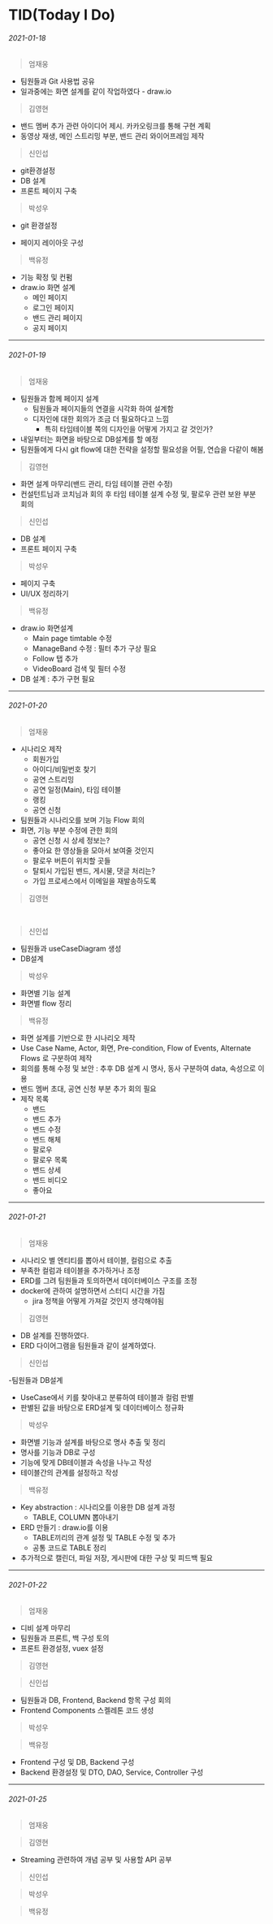# TID(Today I Do)



###### 2021-01-18

> 엄재웅

- 팀원들과 Git 사용법 공유
- 일과중에는 화면 설계를 같이 작업하였다 - draw.io



> 김영현

- 밴드 멤버 추가 관련 아이디어 제시. 카카오링크를 통해 구현 계획
- 동영상 재생, 메인 스트리밍 부분, 밴드 관리 와이어프레임 제작



> 신인섭

* git환경설정
* DB 설계
* 프론트 페이지 구축



> 박성우

- git 환경설정

- 페이지 레이아웃 구성



> 백유정

- 기능 확정 및 컨펌
- draw.io 화면 설계
  - 메인 페이지
  - 로그인 페이지
  - 밴드 관리 페이지
  - 공지 페이지



*****



###### 2021-01-19

> 엄재웅

* 팀원들과 함께 페이지 설계
  * 팀원들과 페이지들의 연결을 시각화 하여 설계함
  * 디자인에 대한 회의가 조금 더 필요하다고 느낌 
    * 특히 타임테이블 쪽의 디자인을 어떻게 가지고 갈 것인가?
* 내일부터는 화면을 바탕으로 DB설계를 할 예정
* 팀원들에게 다시 git flow에 대한 전략을 설정할 필요성을 어필, 연습을 다같이 해봄



> 김영현

- 화면 설계 마무리(밴드 관리, 타임 테이블 관련 수정)
- 컨설턴트님과 코치님과 회의 후 타임 테이블 설계 수정 및, 팔로우 관련 보완 부분 회의



> 신인섭

* DB 설계
* 프론트 페이지 구축



> 박성우

- 페이지 구축
- UI/UX 정리하기



> 백유정

- draw.io 화면설계
  - Main page timtable 수정
  - ManageBand 수정 : 필터 추가 구상 필요
  - Follow 탭 추가
  - VideoBoard 검색 및 필터 수정
- DB 설계 : 추가 구현 필요



*****



###### 2021-01-20

> 엄재웅

* 시나리오 제작
  * 회원가입
  * 아이디/비밀번호 찾기
  * 공연 스트리밍
  * 공연 일정(Main), 타임 테이블
  * 랭킹
  * 공연 신청
* 팀원들과 시나리오를 보며 기능 Flow 회의
* 화면, 기능 부분 수정에 관한 회의
  * 공연 신청 시 상세 정보는?
  * 좋아요 한 영상들을 모아서 보여줄 것인지
  * 팔로우 버튼이 위치할 곳들
  * 탈퇴시 가입된 밴드, 게시물, 댓글 처리는?
  * 가입 프로세스에서 이메일을 재발송하도록



> 김영현

​	



> 신인섭

 - 팀원들과 useCaseDiagram 생성
 - DB설계



> 박성우

- 화면별 기능 설계
- 화면별 flow 정리



> 백유정

- 화면 설계를 기반으로 한 시나리오 제작
- Use Case Name, Actor, 화면, Pre-condition, Flow of Events, Alternate Flows 로 구분하여 제작
- 회의를 통해 수정 및 보안 : 추후 DB 설계 시 명사, 동사 구분하여 data, 속성으로 이용
- 밴드 멤버 초대, 공연 신청 부분 추가 회의 필요 
- 제작 목록
  - 밴드
  - 밴드 추가
  - 밴드 수정
  - 밴드 해체
  - 팔로우
  - 팔로우 목록
  - 밴드 상세
  - 밴드 비디오
  - 좋아요



*****



###### 2021-01-21

> 엄재웅

* 시나리오 별 엔티티를 뽑아서 테이블, 컬럼으로 추출
* 부족한 컬럼과 테이블을 추가하거나 조정
* ERD를 그려 팀원들과 토의하면서 데이터베이스 구조를 조정
* docker에 관하여 설명하면서 스터디 시간을 가짐
  * jira 정책을 어떻게 가져갈 것인지 생각해야됨

> 김영현

- DB 설계를 진행하였다. 
- ERD 다이어그램을 팀원들과 같이 설계하였다.

> 신인섭

 -팀원들과 DB설계
   - UseCase에서 키를 찾아내고 분류하여 테이블과 컬럼 판별
   - 판별된 값을 바탕으로 ERD설계 및 데이터베이스 정규화

> 박성우

- 화면별 기능과 설계를 바탕으로 명사 추출 및 정리
- 명사를 기능과 DB로 구성
- 기능에 맞게 DB테이블과 속성을 나누고 작성
- 테이블간의 관계를 설정하고 작성

> 백유정

- Key abstraction : 시나리오를 이용한 DB 설계 과정
  - TABLE, COLUMN 뽑아내기
- ERD 만들기 : draw.io를 이용 
  - TABLE끼리의 관계 설정 및 TABLE 수정 및 추가
  - 공통 코드로 TABLE 정리
- 추가적으로 캘린더, 파일 저장, 게시판에 대한 구상 및 피드백 필요


*****


###### 2021-01-22

> 엄재웅

* 디비 설계 마무리
* 팀원들과 프론트, 백 구성 토의
* 프론트 환경설정, vuex 설정



> 김영현



> 신인섭

- 팀원들과 DB, Frontend, Backend 항목 구성 회의
- Frontend Components 스켈레톤 코드 생성

> 박성우



> 백유정

- Frontend 구성 및 DB, Backend 구성
- Backend 환경설정 및 DTO, DAO, Service, Controller 구성


*****



###### 2021-01-25

> 엄재웅



> 김영현

- Streaming 관련하여 개념 공부 및 사용할 API 공부

> 신인섭



> 박성우



> 백유정

